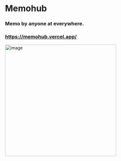 # Memohub
### Memo by anyone at everywhere.
### https://memohub.vercel.app/
<img width="367" alt="image" src="https://github.com/wndgur2/memohub/assets/65120311/e6232f19-a2ac-4f2e-a75e-72da3e6877ae">
